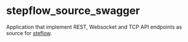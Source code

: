 stepflow_source_swagger
========================

Application that implement REST, Websocket and TCP API endpoints
as source for [steflow](https://github.com/hachreak/stepflow).
